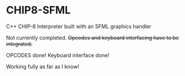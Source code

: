 # CHIP8-SFML

C++ CHIP-8 Interpreter built with an SFML graphics handler

Not currently completed. ~~Opcodes and keyboard interfacing have to be integrated.~~

OPCODES done! Keyboard interface done!

Working fully as far as I know!

